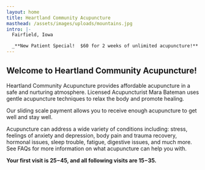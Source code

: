 ```yaml
---
layout: home
title: Heartland Community Acupuncture
masthead: /assets/images/uploads/mountains.jpg
intro: |-
  Fairfield, Iowa

  _**New Patient Special!  $60 for 2 weeks of unlimited acupuncture!** _
---
```

## Welcome to Heartland Community Acupuncture!

Heartland Community Acupuncture provides affordable acupuncture in a safe and nurturing atmosphere.  Licensed Acupuncturist Mara Bateman uses gentle acupuncture techniques to relax the body and promote healing.

Our sliding scale payment allows you to receive enough acupuncture to get well and stay well.

Acupuncture can address a wide variety of conditions including: stress, feelings of anxiety and depression, body pain and trauma recovery, hormonal issues, sleep trouble, fatigue, digestive issues, and much more.  See FAQs for more information on what acupuncture can help you with.

**Your first visit is $25-$45, and all following visits are $15-$35.**

